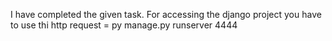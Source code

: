 I have completed the given task.
For accessing the django project you have to use thi http request = py manage.py runserver 4444
